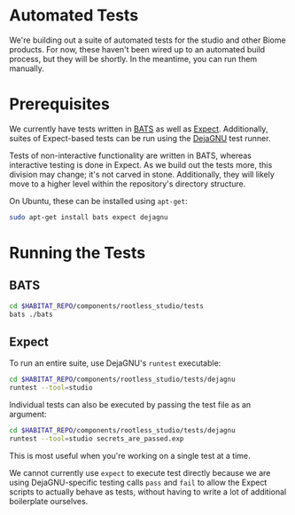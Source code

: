 Automated Tests
===============

We're building out a suite of automated tests for the studio and other Biome products. For now, these haven't been wired up to an automated build process, but they will be shortly. In the meantime, you can run them manually.

# Prerequisites

We currently have tests written in [BATS](https://github.com/bats-core/bats-core) as well as [Expect](https://core.tcl.tk/expect/index). Additionally, suites of Expect-based tests can be run using the [DejaGNU](https://www.gnu.org/software/dejagnu/) test runner.

Tests of non-interactive functionality are written in BATS, whereas interactive testing is done in Expect. As we build out the tests more, this division may change; it's not carved in stone. Additionally, they will likely move to a higher level within the repository's directory structure.

On Ubuntu, these can be installed using `apt-get`:

```bash
sudo apt-get install bats expect dejagnu
```

# Running the Tests

## BATS

```bash
cd $HABITAT_REPO/components/rootless_studio/tests
bats ./bats
```

## Expect

To run an entire suite, use DejaGNU's `runtest` executable:

```bash
cd $HABITAT_REPO/components/rootless_studio/tests/dejagnu
runtest --tool=studio
```

Individual tests can also be executed by passing the test file as an argument:

```bash
cd $HABITAT_REPO/components/rootless_studio/tests/dejagnu
runtest --tool=studio secrets_are_passed.exp
```

This is most useful when you're working on a single test at a time.

We cannot currently use `expect` to execute test directly because we are using DejaGNU-specific testing calls `pass` and `fail` to allow the Expect scripts to actually behave as tests, without having to write a lot of additional boilerplate ourselves.
